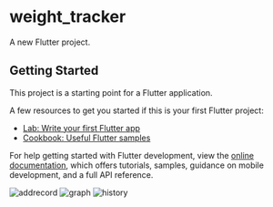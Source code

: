 # weight_tracker

A new Flutter project.

## Getting Started

This project is a starting point for a Flutter application.

A few resources to get you started if this is your first Flutter project:

- [Lab: Write your first Flutter app](https://docs.flutter.dev/get-started/codelab)
- [Cookbook: Useful Flutter samples](https://docs.flutter.dev/cookbook)

For help getting started with Flutter development, view the
[online documentation](https://docs.flutter.dev/), which offers tutorials,
samples, guidance on mobile development, and a full API reference.


![addrecord](https://user-images.githubusercontent.com/114760131/229318595-35ffe7dd-75b3-4068-9eb4-c2b0b3881ec9.png)
![graph](https://user-images.githubusercontent.com/114760131/229318601-df162cf3-92eb-4447-9f5f-b534294d8f5d.png)
![history](https://user-images.githubusercontent.com/114760131/229318604-5cd177b7-1a67-4300-934b-dfb952fee0a4.png)
